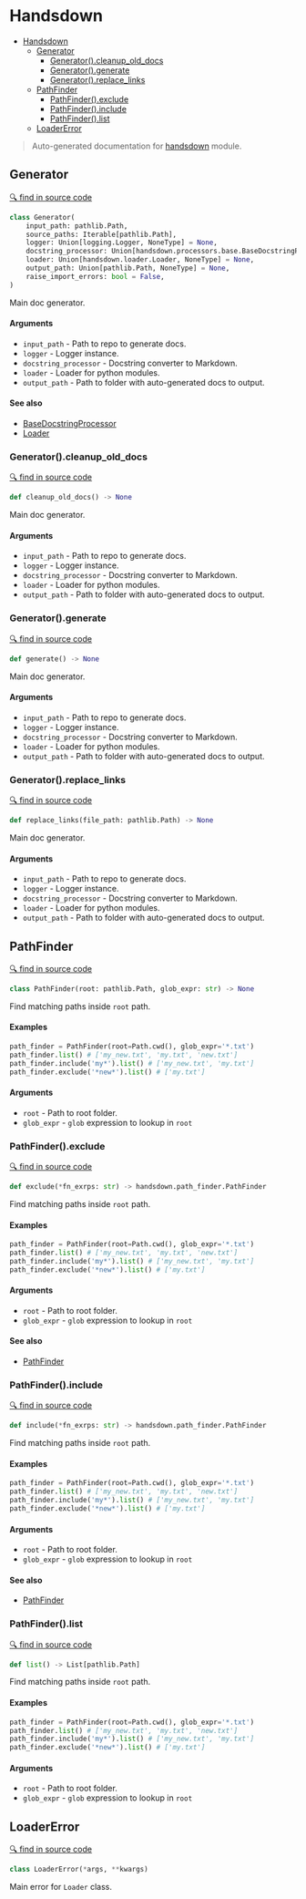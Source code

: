 # Handsdown

- [Handsdown](#handsdown)
  - [Generator](#generator)
    - [Generator().cleanup_old_docs](#generatorcleanup_old_docs)
    - [Generator().generate](#generatorgenerate)
    - [Generator().replace_links](#generatorreplace_links)
  - [PathFinder](#pathfinder)
    - [PathFinder().exclude](#pathfinderexclude)
    - [PathFinder().include](#pathfinderinclude)
    - [PathFinder().list](#pathfinderlist)
  - [LoaderError](#loadererror)

> Auto-generated documentation for [handsdown](../handsdown/__init__.py) module.


## Generator

[🔍 find in source code](../handsdown/__init__.py#L17)

```python
class Generator(
    input_path: pathlib.Path,
    source_paths: Iterable[pathlib.Path],
    logger: Union[logging.Logger, NoneType] = None,
    docstring_processor: Union[handsdown.processors.base.BaseDocstringProcessor, NoneType] = None,
    loader: Union[handsdown.loader.Loader, NoneType] = None,
    output_path: Union[pathlib.Path, NoneType] = None,
    raise_import_errors: bool = False,
)
```

Main doc generator.

#### Arguments

- `input_path` - Path to repo to generate docs.
- `logger` - Logger instance.
- `docstring_processor` - Docstring converter to Markdown.
- `loader` - Loader for python modules.
- `output_path` - Path to folder with auto-generated docs to output.

#### See also

- [BaseDocstringProcessor](./handsdown_processors_base.md#basedocstringprocessor)
- [Loader](./handsdown_loader.md#loader)

### Generator().cleanup_old_docs

[🔍 find in source code](../handsdown/__init__.py#L82)

```python
def cleanup_old_docs() -> None
```

Main doc generator.

#### Arguments

- `input_path` - Path to repo to generate docs.
- `logger` - Logger instance.
- `docstring_processor` - Docstring converter to Markdown.
- `loader` - Loader for python modules.
- `output_path` - Path to folder with auto-generated docs to output.

### Generator().generate

[🔍 find in source code](../handsdown/__init__.py#L133)

```python
def generate() -> None
```

Main doc generator.

#### Arguments

- `input_path` - Path to repo to generate docs.
- `logger` - Logger instance.
- `docstring_processor` - Docstring converter to Markdown.
- `loader` - Loader for python modules.
- `output_path` - Path to folder with auto-generated docs to output.

### Generator().replace_links

[🔍 find in source code](../handsdown/__init__.py#L172)

```python
def replace_links(file_path: pathlib.Path) -> None
```

Main doc generator.

#### Arguments

- `input_path` - Path to repo to generate docs.
- `logger` - Logger instance.
- `docstring_processor` - Docstring converter to Markdown.
- `loader` - Loader for python modules.
- `output_path` - Path to folder with auto-generated docs to output.

## PathFinder

[🔍 find in source code](../handsdown/__init__.py#L9)

```python
class PathFinder(root: pathlib.Path, glob_expr: str) -> None
```

Find matching paths inside `root` path.

#### Examples

```python
path_finder = PathFinder(root=Path.cwd(), glob_expr='*.txt')
path_finder.list() # ['my_new.txt', 'my.txt', 'new.txt']
path_finder.include('my*').list() # ['my_new.txt', 'my.txt']
path_finder.exclude('*new*').list() # ['my.txt']
```

#### Arguments

- `root` - Path to root folder.
- `glob_expr` - `glob` expression to lookup in `root`

### PathFinder().exclude

[🔍 find in source code](../handsdown/__init__.py#L61)

```python
def exclude(*fn_exrps: str) -> handsdown.path_finder.PathFinder
```

Find matching paths inside `root` path.

#### Examples

```python
path_finder = PathFinder(root=Path.cwd(), glob_expr='*.txt')
path_finder.list() # ['my_new.txt', 'my.txt', 'new.txt']
path_finder.include('my*').list() # ['my_new.txt', 'my.txt']
path_finder.exclude('*new*').list() # ['my.txt']
```

#### Arguments

- `root` - Path to root folder.
- `glob_expr` - `glob` expression to lookup in `root`

#### See also

- [PathFinder](./handsdown_path_finder.md#pathfinder)

### PathFinder().include

[🔍 find in source code](../handsdown/__init__.py#L41)

```python
def include(*fn_exrps: str) -> handsdown.path_finder.PathFinder
```

Find matching paths inside `root` path.

#### Examples

```python
path_finder = PathFinder(root=Path.cwd(), glob_expr='*.txt')
path_finder.list() # ['my_new.txt', 'my.txt', 'new.txt']
path_finder.include('my*').list() # ['my_new.txt', 'my.txt']
path_finder.exclude('*new*').list() # ['my.txt']
```

#### Arguments

- `root` - Path to root folder.
- `glob_expr` - `glob` expression to lookup in `root`

#### See also

- [PathFinder](./handsdown_path_finder.md#pathfinder)

### PathFinder().list

[🔍 find in source code](../handsdown/__init__.py#L119)

```python
def list() -> List[pathlib.Path]
```

Find matching paths inside `root` path.

#### Examples

```python
path_finder = PathFinder(root=Path.cwd(), glob_expr='*.txt')
path_finder.list() # ['my_new.txt', 'my.txt', 'new.txt']
path_finder.include('my*').list() # ['my_new.txt', 'my.txt']
path_finder.exclude('*new*').list() # ['my.txt']
```

#### Arguments

- `root` - Path to root folder.
- `glob_expr` - `glob` expression to lookup in `root`

## LoaderError

[🔍 find in source code](../handsdown/__init__.py#L18)

```python
class LoaderError(*args, **kwargs)
```

Main error for `Loader` class.
